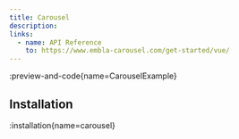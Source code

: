 ```yaml
---
title: Carousel
description:
links:
  - name: API Reference
    to: https://www.embla-carousel.com/get-started/vue/
---
```


:preview-and-code{name=CarouselExample}

## Installation

:installation{name=carousel}
